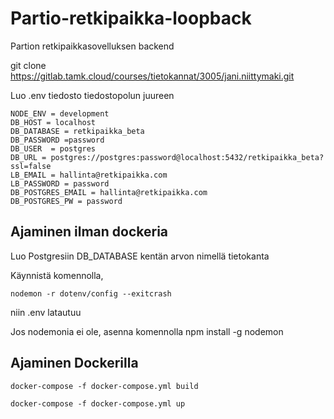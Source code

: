 # Partio-retkipaikka-loopback
Partion retkipaikkasovelluksen backend

git clone https://gitlab.tamk.cloud/courses/tietokannat/3005/jani.niittymaki.git




Luo .env tiedosto tiedostopolun juureen
```
NODE_ENV = development
DB_HOST = localhost
DB_DATABASE = retkipaikka_beta
DB_PASSWORD =password
DB_USER  = postgres
DB_URL = postgres://postgres:password@localhost:5432/retkipaikka_beta?ssl=false
LB_EMAIL = hallinta@retkipaikka.com
LB_PASSWORD = password
DB_POSTGRES_EMAIL = hallinta@retkipaikka.com
DB_POSTGRES_PW = password
```

## Ajaminen ilman dockeria

Luo Postgresiin DB_DATABASE kentän arvon nimellä tietokanta

Käynnistä komennolla,
 ```
nodemon -r dotenv/config --exitcrash
```
niin .env latautuu

Jos nodemonia ei ole, asenna komennolla npm install -g nodemon

## Ajaminen Dockerilla
```
docker-compose -f docker-compose.yml build
```
```
docker-compose -f docker-compose.yml up
```



